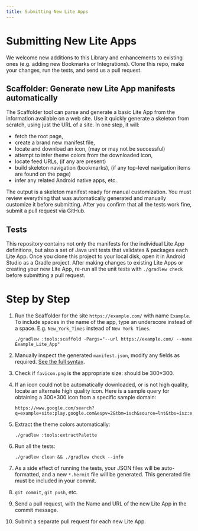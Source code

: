 ```yaml
---
title: Submitting New Lite Apps
---
```


# Submitting New Lite Apps

We welcome new additions to this Library and enhancements to existing ones (e.g. adding new Bookmarks or Integrations). Clone this repo, make your changes, run the tests, and send us a pull request.

## Scaffolder: Generate new Lite App manifests automatically

The Scaffolder tool can parse and generate a basic Lite App from the information available on a web site. Use it quickly generate a skeleton from scratch, using just the URL of a site. In one step, it will:

- fetch the root page,
- create a brand new manifest file,
- locate and download an icon, (may or may not be successful)
- attempt to infer theme colors from the downloaded icon,
- locate feed URLs, (if any are present)
- build skeleton navigation (bookmarks), (if any top-level navigation items are found on the page)
- infer any related Android native apps, etc.

The output is a skeleton manifest ready for manual customization. You must review everything that was automatically generated and manually customize it before submitting. After you confirm that all the tests work fine, submit a pull request via GitHub.

## Tests

This repository contains not only the manifests for the individual Lite App definitions, but also a set of Java unit tests that validates & packages each Lite App. Once you clone this project to your local disk, open it in Android Studio as a Gradle project. After making changes to existing Lite Apps or creating your new Lite App, re-run all the unit tests with `./gradlew check` before submitting a pull request.

# Step by Step

1. Run the Scaffolder for the site `https://example.com/` with name `Example`. To include spaces in the name of the app, type an underscore instead of a space. E.g. `New_York_Times` instead of `New York Times`.

    ```
    ./gradlew :tools:scaffold -Pargs="--url https://example.com/ --name Example_Lite_App"
    ```

1. Manually inspect the generated `manifest.json`, modify any fields as required. [See the full syntax](README.md).

1. Check if `favicon.png` is the appropriate size: should be 300×300.

1. If an icon could not be automatically downloaded, or is not high quality, locate an alternate high quality icon. Here is a sample query for obtaining a 300×300 icon from a specific sample domain:

    ```
    https://www.google.com/search?q=example+site:play.google.com&espv=2&tbm=isch&source=lnt&tbs=isz:ex,iszw:300,iszh:300
    ```

1. Extract the theme colors automatically:

    ```
    ./gradlew :tools:extractPalette
    ```

1. Run all the tests:

    ```
    ./gradlew clean && ./gradlew check --info
    ```

1. As a side effect of running the tests, your JSON files will be auto-formatted, and a new `*.hermit` file will be generated. This generated file must be included in your commit.

1. `git commit`, `git push`, etc.

1. Send a pull request, with the Name and URL of the new Lite App in the commit message.

1. Submit a separate pull request for each new Lite App.
